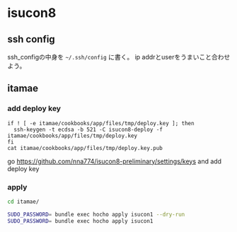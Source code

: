 # isucon8

## ssh config

ssh_configの中身を `~/.ssh/config` に書く。
ip addrとuserをうまいこと合わせよう。

## itamae

### add deploy key

```
if ! [ -e itamae/cookbooks/app/files/tmp/deploy.key ]; then
  ssh-keygen -t ecdsa -b 521 -C isucon8-deploy -f itamae/cookbooks/app/files/tmp/deploy.key
fi
cat itamae/cookbooks/app/files/tmp/deploy.key.pub
```

go https://github.com/nna774/isucon8-preliminary/settings/keys and add deploy key

### apply

```sh
cd itamae/

SUDO_PASSWORD= bundle exec hocho apply isucon1 --dry-run
SUDO_PASSWORD= bundle exec hocho apply isucon1
```
